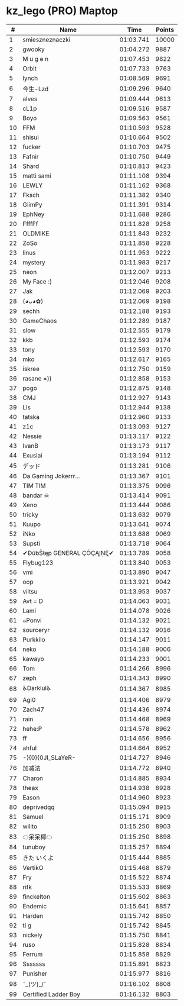 # kz_lego (PRO) Maptop

|  # | Name | Time | Points |
|-------------- | -------------- | -------------- | -------------- | 
| 1 | smieszneznaczki | 01:03.741 | 10000 | 
| 2 | gwooky | 01:04.272 | 9887 | 
| 3 | M u g e n | 01:07.453 | 9822 | 
| 4 | Orbit | 01:07.733 | 9763 | 
| 5 | lynch | 01:08.569 | 9691 | 
| 6 | 今生-Lzd | 01:09.296 | 9640 | 
| 7 | alves | 01:09.444 | 9613 | 
| 8 | cL1p | 01:09.516 | 9587 | 
| 9 | Boyo | 01:09.563 | 9561 | 
| 10 | FFM | 01:10.593 | 9528 | 
| 11 | shisui | 01:10.664 | 9502 | 
| 12 | fucker | 01:10.703 | 9475 | 
| 13 | Fafnir | 01:10.750 | 9449 | 
| 14 | Shard | 01:10.813 | 9423 | 
| 15 | matti sami | 01:11.108 | 9394 | 
| 16 | LEWLY | 01:11.162 | 9368 | 
| 17 | Fksch | 01:11.382 | 9340 | 
| 18 | GiimPy | 01:11.391 | 9314 | 
| 19 | EphNey | 01:11.688 | 9286 | 
| 20 | FfffFf | 01:11.828 | 9258 | 
| 21 | OLDMIKE | 01:11.843 | 9232 | 
| 22 | ZoSo | 01:11.858 | 9228 | 
| 23 | linus | 01:11.953 | 9222 | 
| 24 | mystery | 01:11.983 | 9217 | 
| 25 | neon | 01:12.007 | 9213 | 
| 26 | My Face :) | 01:12.046 | 9208 | 
| 27 | Jak | 01:12.069 | 9203 | 
| 28 | (◕ᴗ◕✿) | 01:12.069 | 9198 | 
| 29 | sechh | 01:12.188 | 9193 | 
| 30 | GameChaos | 01:12.289 | 9187 | 
| 31 | slow | 01:12.555 | 9179 | 
| 32 | kkb | 01:12.593 | 9174 | 
| 33 | tony | 01:12.593 | 9170 | 
| 34 | mko | 01:12.617 | 9165 | 
| 35 | iskree | 01:12.750 | 9159 | 
| 36 | rasane =)) | 01:12.858 | 9153 | 
| 37 | pogo | 01:12.875 | 9148 | 
| 38 | CMJ | 01:12.927 | 9143 | 
| 39 | Lls | 01:12.944 | 9138 | 
| 40 | tatska | 01:12.960 | 9133 | 
| 41 | z1c | 01:13.093 | 9127 | 
| 42 | Nessie | 01:13.117 | 9122 | 
| 43 | IvanB | 01:13.173 | 9117 | 
| 44 | Exusiai | 01:13.194 | 9112 | 
| 45 | デッド | 01:13.281 | 9106 | 
| 46 | Da Gaming Jokerrr... | 01:13.367 | 9101 | 
| 47 | TIM TIM | 01:13.375 | 9096 | 
| 48 | bandar ☠ | 01:13.414 | 9091 | 
| 49 | Xeno | 01:13.444 | 9086 | 
| 50 | tricky | 01:13.632 | 9079 | 
| 51 | Kuupo | 01:13.641 | 9074 | 
| 52 | iNko | 01:13.688 | 9069 | 
| 53 | Supsti | 01:13.718 | 9064 | 
| 54 | ✔ĐûbŠŧęp GENERAL ÇŌÇĄĮŅĘ✔ | 01:13.789 | 9058 | 
| 55 | Flybug123 | 01:13.840 | 9053 | 
| 56 | vmi | 01:13.890 | 9047 | 
| 57 | oop | 01:13.921 | 9042 | 
| 58 | viltsu | 01:13.953 | 9037 | 
| 59 | Avt = D | 01:14.063 | 9031 | 
| 60 | Lami | 01:14.078 | 9026 | 
| 61 | ๑Ponvi | 01:14.132 | 9021 | 
| 62 | sourceryr | 01:14.132 | 9016 | 
| 63 | Purkkilo | 01:14.147 | 9011 | 
| 64 | neko | 01:14.188 | 9006 | 
| 65 | kawayo | 01:14.233 | 9001 | 
| 66 | Tom | 01:14.266 | 8996 | 
| 67 | zeph | 01:14.343 | 8990 | 
| 68 | ♿Darklul♿ | 01:14.367 | 8985 | 
| 69 | Agi0 | 01:14.406 | 8979 | 
| 70 | Zach47 | 01:14.436 | 8974 | 
| 71 | rain | 01:14.468 | 8969 | 
| 72 | hehe:P | 01:14.578 | 8962 | 
| 73 | ff | 01:14.656 | 8956 | 
| 74 | ahful | 01:14.664 | 8952 | 
| 75 | -}{0}{0JI_SLaYeR- | 01:14.727 | 8946 | 
| 76 | 加减法 | 01:14.772 | 8940 | 
| 77 | Charon | 01:14.885 | 8934 | 
| 78 | theax | 01:14.938 | 8928 | 
| 79 | Eason | 01:14.960 | 8923 | 
| 80 | deprivedqq | 01:15.094 | 8915 | 
| 81 | Samuel | 01:15.171 | 8909 | 
| 82 | wilito | 01:15.250 | 8903 | 
| 83 | ☁呆呆椰☁ | 01:15.250 | 8898 | 
| 84 | tunuboy | 01:15.257 | 8894 | 
| 85 | きた いくよ | 01:15.444 | 8885 | 
| 86 | VertikO | 01:15.468 | 8879 | 
| 87 | Fry | 01:15.522 | 8874 | 
| 88 | rifk | 01:15.533 | 8869 | 
| 89 | finckelton | 01:15.602 | 8863 | 
| 90 | Endemic | 01:15.641 | 8857 | 
| 91 | Harden | 01:15.742 | 8850 | 
| 92 | ti g | 01:15.742 | 8845 | 
| 93 | nickely | 01:15.750 | 8841 | 
| 94 | ruso | 01:15.828 | 8834 | 
| 95 | Ferrum | 01:15.858 | 8829 | 
| 96 | Sssssss | 01:15.891 | 8823 | 
| 97 | Punisher | 01:15.977 | 8816 | 
| 98 | ¯\_(ツ)_/¯ | 01:16.102 | 8808 | 
| 99 | Certified Ladder Boy | 01:16.132 | 8803 | 

